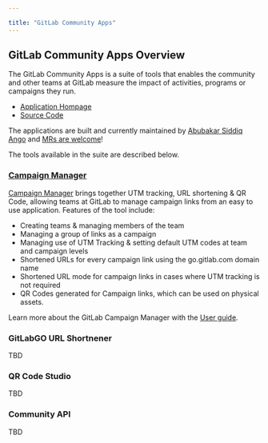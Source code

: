 ```yaml
---

title: "GitLab Community Apps"
---
```








## <i class="" id="overview"></i> GitLab Community Apps Overview

The GitLab Community Apps is a suite of tools that enables the community and other teams at GitLab measure the impact of activities, programs or campaigns they run.

- [Application Hompage](https://app.community.gitlab.com)
- [Source Code](https://gitlab.com/gitlab-com/marketing/developer-relations/developer-advocacy/code/gitlab-community-app)

The applications are built and currently maintained by [Abubakar Siddiq Ango](https://gitlab.com/abuango) and [MRs are welcome](https://gitlab.com/gitlab-com/marketing/developer-relations/developer-advocacy/code/gitlab-community-app#how-to-contribute)!

The tools available in the suite are described below.

### <i class="" id="campaign-manager"></i> [Campaign Manager](/handbook/marketing/developer-relations/community-apps/campaign-manager/)

[Campaign Manager](https://campaign-manager.gitlab.com) brings together UTM tracking, URL shortening & QR Code, allowing teams at GitLab to manage campaign links from an easy to use application. Features of the tool include:

- Creating teams & managing members of the team
- Managing a group of links as a campaign
- Managing use of UTM Tracking & setting default UTM codes at team and campaign levels
- Shortened URLs for every campaign link using the go.gitlab.com domain name
- Shortened URL mode for campaign links in cases where UTM tracking is not required
- QR Codes generated for Campaign links, which can be used on physical assets.

Learn more about the GitLab Campaign Manager with the [User guide](/handbook/marketing/developer-relations/community-apps/campaign-manager/).



### <i class="" id="gitlab-go"></i> GitLabGO URL Shortnener

TBD



### <i class="" id="qr-studio"></i> QR Code Studio

TBD



### <i class="" id="community-api"></i> Community API

TBD


